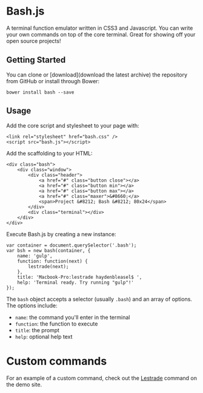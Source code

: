 # Bash.js

A terminal function emulator written in CSS3 and Javascript. You can write your own commands on top of the core terminal. Great for showing off your open source projects!

## Getting Started

You can clone or [download](download the latest archive) the repository from GitHub or install through Bower:

    bower install bash --save

## Usage

Add the core script and stylesheet to your page with:

    <link rel="stylesheet" href="bash.css" />
    <script src="bash.js"></script>

Add the scaffolding to your HTML:

    <div class="bash">
        <div class="window">
            <div class="header">
                <a href="#" class="button close"></a>
                <a href="#" class="button min"></a>
                <a href="#" class="button max"></a>
                <a href="#" class="maxer">&#8660;</a>
                <span>Project &#8212; Bash &#8212; 80x24</span>
            </div>
            <div class="terminal"></div>
        </div>
    </div>

Execute Bash.js by creating a new instance:

    var container = document.querySelector('.bash');
    var bsh = new bash(container, {
        name: 'gulp',
        function: function(next) {
            lestrade(next);
        },
        title: 'Macbook-Pro:lestrade haydenbleasel$ ',
        help: 'Terminal ready. Try running "gulp"!'
    });

The `bash` object accepts a selector (usually `.bash`) and an array of options. The options include:

- `name`: the command you'll enter in the terminal
- `function`: the function to execute
- `title`: the prompt
- `help`: optional help text

# Custom commands

For an example of a custom command, check out the [Lestrade](https://github.com/haydenbleasel/bash/blob/gh-pages/lestrade.js) command on the demo site.
